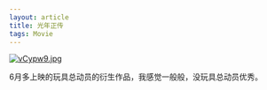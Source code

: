 ```yaml
---
layout: article
title: 光年正传
tags: Movie
---
```


[![vCypw9.jpg](https://s1.ax1x.com/2022/07/28/vCypw9.jpg)]()

6月多上映的玩具总动员的衍生作品，我感觉一般般，没玩具总动员优秀。